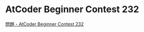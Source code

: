 AtCoder Beginner Contest 232
===

[問題 - AtCoder Beginner Contest 232](https://atcoder.jp/contests/abc232/tasks)
